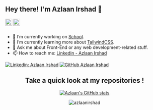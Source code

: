 ## Hey there! I'm Azlaan Irshad 👋

<a href="https://www.linkedin.com/in/azlaan-irshad//">
  <img align="left" alt="Azlaan's Linkdein" width="22px" src="https://cdn.jsdelivr.net/npm/simple-icons@v3/icons/linkedin.svg" />
</a>
<a href="https://github.com/AzlaanIrshad">
  <img align="left" alt="Azlaan's Github" width="22px" src="https://cdn.jsdelivr.net/npm/simple-icons@v3/icons/github.svg" />
</a>

<br/>
<br/>


- 🔭 I’m currently working on [School](https://www.bit-academy.nl).
- 🌱 I’m currently learning more about [TailwindCSS](https://tailwindcss.com/).
- 💬 Ask me about Front-End or any web development-related stuff.
- 📫 How to reach me: [Linkedin - Azlaan Irshad](https://www.linkedin.com/in/azlaan-irshad/)



[![Linkedin: Azlaan Irshad](https://img.shields.io/badge/-Azlaan-blue?style=flat-square&logo=Linkedin&logoColor=white&link=https://www.linkedin.com/in/azlaan-irshad/)](https://www.linkedin.com/in/azlaan-irshad/)
[![GitHub Azlaan Irshad](https://img.shields.io/github/followers/azlaanirshad?label=follow&style=social)](https://github.com/AzlaanIrshad)

<div align="center">

## Take a quick look at my repositories !
[![Azlaan's GitHub stats](https://github-readme-stats.vercel.app/api?username=azlaanirshad&theme=tokyonight)](https://github.com/AzlaanIrshad)

 <img src="https://komarev.com/ghpvc/?username=azlaanirshad&label=Views&color=brightgreen&style=flat" alt="azlaanirshad" />
</div>
